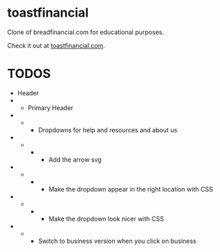 # toastfinancial

Clone of breadfinancial.com for educational purposes.

Check it out at [toastfinancial.com](https://toastfinancial.com/).

# TODOS

- Header
- - Primary Header
- - - Dropdowns for help and resources and about us
- - - - Add the arrow svg
- - - - Make the dropdown appear in the right location with CSS
- - - - Make the dropdown look nicer with CSS
- - - Switch to business version when you click on business
